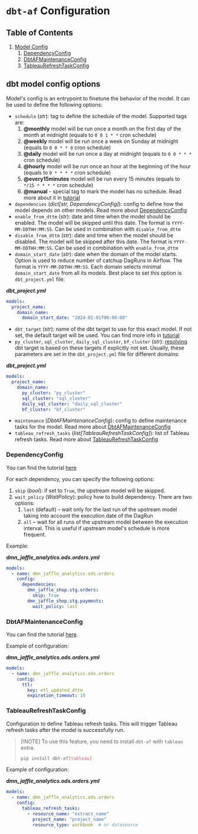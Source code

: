 # `dbt-af` Configuration

## Table of Contents

1. [Model Config](#dbt-model-config-options)
    1. [DependencyConfig](#dependencyconfig)
    2. [DbtAFMaintenanceConfig](#dbtafmaintenanceconfig)
    3. [TableauRefreshTaskConfig](#tableaurefreshtaskconfig)

## dbt model config options

Model's config is an entrypoint to finetune the behavior of the model. It can be used to define the following options:

- `schedule` (_str_): tag to define the schedule of the model. Supported tags are:
    1. **@monthly** model will be run once a month on the first day of the month at midnight
       (equals to `0 0 1 * *` cron schedule)
    2. **@weekly** model will be run once a week on Sunday at midnight (equals to `0 0 * * 0` cron schedule)
    3. **@daily** model will be run once a day at midnight (equals to `0 0 * * *` cron schedule)
    4. **@hourly** model will be run once an hour at the beginning of the hour (equals to `0 * * * *` cron schedule)
    5. **@every15minutes** model will be run every 15 minutes (equals to `*/15 * * * *` cron schedule)
    6. **@manual** - special tag to mark the model has no schedule. Read more about it
       in [tutorial](../examples/manual_scheduling.md)
- `dependencies` (_dict[str, DependencyConfig]_): config to define how the model depends on other models. Read more
  about [DependencyConfig](#dependencyconfig)
- `enable_from_dttm` (_str_): date and time when the model should be enabled. The model will be skipped until this
  date. The format is `YYYY-MM-DDTHH:MM:SS`. Can be used in combination with `disable_from_dttm`
- `disable_from_dttm` (_str_): date and time when the model should be disabled. The model will be skipped after this
  date. The format is `YYYY-MM-DDTHH:MM:SS`. Can be used in combination with `enable_from_dttm`
- `domain_start_date` (_str_): date when the domain of the model starts. Option is used to reduce number of catchup
  DagRuns in Airflow. The format is `YYYY-MM-DDTHH:MM:SS`. Each domain selects minimal `domain_start_date` from all its
  models. Best place to set this option is `dbt_project.yml` file:

**_dbt_project.yml_**

```yaml
models:
  project_name:
    domain_name:
      domain_start_date: "2024-01-01T00:00:00"
```

- `dbt_target` (_str_): name of the dbt target to use for this exact model. If not set, the default target will be used.
  You can find more info in [tutorial](../examples/advanced_project.md#explicit-dbt-target)
- `py_cluster`, `sql_cluster`, `daily_sql_cluster`, `bf_cluster` (_str_):
  [resolving](../examples/advanced_project.md#how-is-the-target-determined) dbt target is based on these targets
  if explicitly not set. Usually, these parameters are set in the `dbt_project.yml` file for different domains:

**_dbt_project.yml_**

```yaml
models:
  project_name:
    domain_name:
      py_cluster: "py_cluster"
      sql_cluster: "sql_cluster"
      daily_sql_cluster: "daily_sql_cluster"
      bf_cluster: "bf_cluster"
```  

- `maintenance` (_DbtAFMaintenanceConfig_): config to define maintenance tasks for the model. Read more about
  [DbtAFMaintenanceConfig](#dbtafmaintenanceconfig)
- `tableau_refresh_tasks` (_list[TableauRefreshTaskConfig]_): list of Tableau refresh tasks. Read more about
  [TableauRefreshTaskConfig](#tableaurefreshtaskconfig)

### DependencyConfig

You can find the tutorial [here](../examples/dependencies_management.md)

For each dependency, you can specify the following options:

1. `skip` (_bool_): if set to `True`, the upstream model will be skipped.
2. `wait_policy` (_WaitPolicy_): policy how to build dependency. There are two options:
    1. `last` (default) – wait only for the last run of the upstream model taking into account the execution date of the
       DagRun
    2. `all` – wait for all runs of the upstream model between the execution interval. This is useful if upstream
       model's schedule is more frequent.

Example:

**_dmn_jaffle_analytics.ods.orders.yml_**

```yaml
models:
  - name: dmn_jaffle_analytics.ods.orders
    config:
      dependencies:
        dmn_jaffle_shop.stg.orders:
          skip: True
        dmn_jaffle_shop.stg.payments:
          wait_policy: last
```

### DbtAFMaintenanceConfig

You can find the tutorial [here](../examples/maintenance_and_source_freshness.md#maintenance-tasks).

Example of configuration:

**_dmn_jaffle_analytics.ods.orders.yml_**

```yaml
models:
  - name: dmn_jaffle_analytics.ods.orders
    config:
      ttl:
        key: etl_updated_dttm
        expiration_timeout: 10
```

### TableauRefreshTaskConfig

Configuration to define Tableau refresh tasks. This will trigger Tableau refresh tasks after the model is successfully
run.

> [!NOTE] To use this feature, you need to install `dbt-af` with `tableau` extra.
> ```bash
> pip install dbt-af[tableau]
> ```

Example of configuration:

**_dmn_jaffle_analytics.ods.orders.yml_**

```yaml
models:
  - name: dmn_jaffle_analytics.ods.orders
    config:
      tableau_refresh_tasks:
        - resource_name: "extract_name"
          project_name: "project_name"
          resource_type: workbook  # or datasource
```

